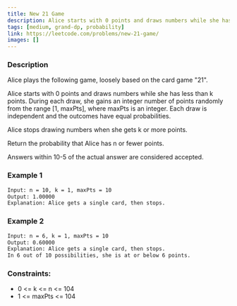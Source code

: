 ```yaml
---
title: New 21 Game
description: Alice starts with 0 points and draws numbers while she has less than k points. During each draw, she gains an integer number of points randomly from the range [1, maxPts], where maxPts is an integer. Each draw is independent and the outcomes have equal probabilities.
tags: [medium, grand-dp, probability]
link: https://leetcode.com/problems/new-21-game/
images: []
---
```


### Description

Alice plays the following game, loosely based on the card game "21".

Alice starts with 0 points and draws numbers while she has less than k points. During each draw, she gains an integer number of points randomly from the range [1, maxPts], where maxPts is an integer. Each draw is independent and the outcomes have equal probabilities.

Alice stops drawing numbers when she gets k or more points.

Return the probability that Alice has n or fewer points.

Answers within 10-5 of the actual answer are considered accepted.

### Example 1

```bash
Input: n = 10, k = 1, maxPts = 10
Output: 1.00000
Explanation: Alice gets a single card, then stops.
```

### Example 2

```bash
Input: n = 6, k = 1, maxPts = 10
Output: 0.60000
Explanation: Alice gets a single card, then stops.
In 6 out of 10 possibilities, she is at or below 6 points.
```

### Constraints:

- 0 <= k <= n <= 104
- 1 <= maxPts <= 104